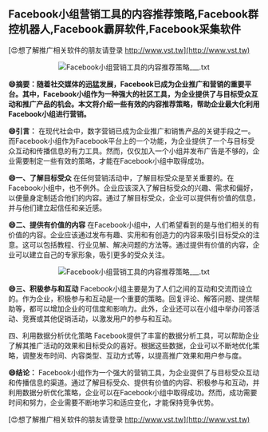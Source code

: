 ## **Facebook小组营销工具的内容推荐策略,Facebook群控机器人,Facebook霸屏软件,Facebook采集软件**

[😍想了解推广相关软件的朋友请登录 http://www.vst.tw](http://www.vst.tw)

 <center><img src="https://vst.tw/MP4/tuiguang/png/3.png" alt="Facebook小组营销工具的内容推荐策略___.txt"></center>

**😄摘要：随着社交媒体的迅猛发展，Facebook已成为企业推广和营销的重要平台。其中，Facebook小组作为一种强大的社区工具，为企业提供了与目标受众互动和推广产品的机会。本文将介绍一些有效的内容推荐策略，帮助企业最大化利用Facebook小组进行营销。**

**😄引言：**
在现代社会中，数字营销已成为企业推广和销售产品的关键手段之一。而Facebook小组作为Facebook平台上的一个功能，为企业提供了一个与目标受众互动和传播信息的有力工具。然而，仅仅加入一个小组并发布广告是不够的，企业需要制定一些有效的策略，才能在Facebook小组中取得成功。

**😄一、了解目标受众**
在任何营销活动中，了解目标受众是至关重要的。在Facebook小组中，也不例外。企业应该深入了解目标受众的兴趣、需求和偏好，以便量身定制适合他们的内容。通过了解目标受众，企业可以提供有价值的信息，并与他们建立起信任和亲近感。

**😄二、提供有价值的内容**
在Facebook小组中，人们希望看到的是与他们相关的有价值的内容。企业应该通过发布有趣、实用和有创造力的内容来吸引目标受众的注意。这可以包括教程、行业见解、解决问题的方法等。通过提供有价值的内容，企业可以建立自己的专家形象，吸引更多的受众关注。

 <center><img src="https://vst.tw/MP4/tuiguang/png/1.png" alt="Facebook小组营销工具的内容推荐策略___.txt"></center>

**😄三、积极参与和互动**
Facebook小组主要是为了人们之间的互动和交流而设立的。作为企业，积极参与和互动是一个重要的策略。回复评论、解答问题、提供帮助等，都可以增加企业的可信度和影响力。此外，企业还可以在小组中举办问答活动、竞赛或其他促销活动，以激发用户的参与和互动。

四、利用数据分析优化策略
Facebook提供了丰富的数据分析工具，可以帮助企业了解其推广活动的效果和目标受众的喜好。根据这些数据，企业可以不断地优化策略，调整发布时间、内容类型、互动方式等，以提高推广效果和用户参与度。

**😄结论：**
Facebook小组作为一个强大的营销工具，为企业提供了与目标受众互动和传播信息的渠道。通过了解目标受众、提供有价值的内容、积极参与和互动，并利用数据分析优化策略，企业可以在Facebook小组中取得成功。然而，成功需要时间和努力，企业需要不断地学习和适应变化，才能保持竞争优势。

[😍想了解推广相关软件的朋友请登录 http://www.vst.tw](http://www.vst.tw)



